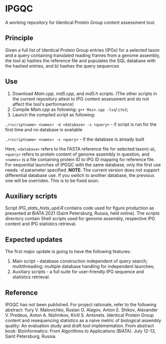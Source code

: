 # IPGQC
A working repository for Identical Protein Group content assessment tool.
## Principle
Given a full list of Identical Protein Group entries (IPGs) for a selected taxon and a query containing translated reading frames from a genome assembly, the tool a) hashes the reference file and populates the SQL database with the hashed entries, and b) hashes the query sequences 
## Use
1. Download *Main.cpp*, *md5.cpp*, and *md5.h* scripts. (The other scripts in the current repository attest to IPG content assessment and do not affect the tool's performance)
2. Compile *Main.cpp* as following: `g++ Main.cpp -lsqlite3`;
4. Launch the compiled script as following: 

`./<scriptname> <names> -d <database> -s <query>` - if script is run for the first time and no database is available 

`./<scriptname> <names> -s <query>` - if the database is already built 

Here, `<database>` refers to the FASTA reference file for selected taxon(-a), `<query>` refers to protein content of genome assembly in question, and `<names>` is a file containing protein ID to IPG ID mapping for reference file. For sequential launches of IPGQC with the same database, only the first use needs *-d* parameter specified.
**NOTE**: The current version does not support differential database use. If you switch to another database, the previous one will be overriden. This is to be fixed soon.
## Auxiliary scripts
Script *IPG_stats_hists_upd.R* contains code used for figure production as presented at BiATA 2021 (Saint Petersburg, Russia, held online). The *scripts* directory contain Shell scripts used for genome assembly, respective IPG content and IPG statistics retrieval.
## Expected updates
The first major update is going to have the following features:
1. Main script - database construction independent of query search; multithreading; multiple database handling for independent launches;
2. Auxiliary scripts - a full suite for user-friendly IPG sequence and statistics retrieval.
## Reference
IPGQC has not been published. For project rationale, refer to the following abstract:
Yury V. Malovichko, Ruslan O. Alagov, Anton E. Shikov, Alexander V. Predeus, Anton A. Nizhnikov, Kirill S. Antonets. Identical Protein Group content and resequencing statistics as a naive metric of biological assembly quality: An evaluation study and draft tool implementation. From abstract book: Bioinformatics: From Algorithms to Applications (BiATA). July 12-13, Saint Petersburg, Russia.

